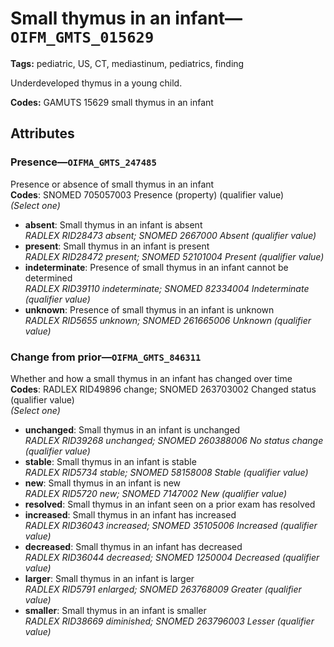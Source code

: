 # Small thymus in an infant—`OIFM_GMTS_015629`

**Tags:** pediatric, US, CT, mediastinum, pediatrics, finding

Underdeveloped thymus in a young child.

**Codes:** GAMUTS 15629 small thymus in an infant

## Attributes

### Presence—`OIFMA_GMTS_247485`

Presence or absence of small thymus in an infant  
**Codes**: SNOMED 705057003 Presence (property) (qualifier value)  
*(Select one)*

- **absent**: Small thymus in an infant is absent  
_RADLEX RID28473 absent; SNOMED 2667000 Absent (qualifier value)_
- **present**: Small thymus in an infant is present  
_RADLEX RID28472 present; SNOMED 52101004 Present (qualifier value)_
- **indeterminate**: Presence of small thymus in an infant cannot be determined  
_RADLEX RID39110 indeterminate; SNOMED 82334004 Indeterminate (qualifier value)_
- **unknown**: Presence of small thymus in an infant is unknown  
_RADLEX RID5655 unknown; SNOMED 261665006 Unknown (qualifier value)_

### Change from prior—`OIFMA_GMTS_846311`

Whether and how a small thymus in an infant has changed over time  
**Codes**: RADLEX RID49896 change; SNOMED 263703002 Changed status (qualifier value)  
*(Select one)*

- **unchanged**: Small thymus in an infant is unchanged  
_RADLEX RID39268 unchanged; SNOMED 260388006 No status change (qualifier value)_
- **stable**: Small thymus in an infant is stable  
_RADLEX RID5734 stable; SNOMED 58158008 Stable (qualifier value)_
- **new**: Small thymus in an infant is new  
_RADLEX RID5720 new; SNOMED 7147002 New (qualifier value)_
- **resolved**: Small thymus in an infant seen on a prior exam has resolved  
- **increased**: Small thymus in an infant has increased  
_RADLEX RID36043 increased; SNOMED 35105006 Increased (qualifier value)_
- **decreased**: Small thymus in an infant has decreased  
_RADLEX RID36044 decreased; SNOMED 1250004 Decreased (qualifier value)_
- **larger**: Small thymus in an infant is larger  
_RADLEX RID5791 enlarged; SNOMED 263768009 Greater (qualifier value)_
- **smaller**: Small thymus in an infant is smaller  
_RADLEX RID38669 diminished; SNOMED 263796003 Lesser (qualifier value)_